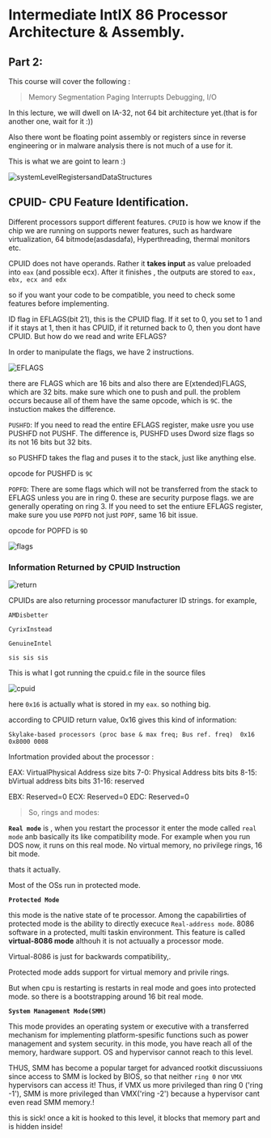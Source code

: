 # Intermediate IntlX 86 Processor Architecture & Assembly.

## Part 2:

This course will cover the following :

> Memory Segmentation
> Paging
> Interrupts
> Debugging, I/O

In this lecture, we will dwell on IA-32, not 64 bit architecture yet.(that is for another one, wait for it :))

Also there wont be floating point assembly or registers since in reverse engineering or in malware analysis there is not much of a use for it.

This is what we are goint to learn :) 

![systemLevelRegistersandDataStructures](img/OIP.jpg)


## CPUID- CPU Feature Identification.

Different processors support different features. `CPUID` is how we know if the chip we are running on supports newer features, such as hardware virtualization, 64 bitmode(asdasdafa), Hyperthreading, thermal monitors etc.

CPUID does not have operands. Rather it __takes input__ as value preloaded into `eax` (and possible ecx). After it finishes , the outputs are stored to `eax, ebx, ecx and edx`


so if you want your code to be compatible, you need to check some features before implementing.

ID flag in EFLAGS(bit 21), this is the CPUID flag. If it set to 0, you set to 1 and if it stays at 1, then it has CPUID, if it returned back to 0, then you dont have CPUID.
But how do we read and write EFLAGS?

In order to manipulate the flags, we have 2 instructions. 

![EFLAGS](img/eflags.png)

there are FLAGS which are 16 bits and also there are E(xtended)FLAGS, which are 32 bits. make sure which one to push and pull. the problem occurs because all of them have the same opcode, which is `9C`. the instuction makes the difference.



`PUSHFD`: If you need to read the entire EFLAGS register, make usre you use PUSHFD not PUSHF. The difference is, PUSHFD uses Dword size flags so its not 16 bits but 32 bits.

so PUSHFD takes the flag and puses it to the stack, just like anything else.

opcode for PUSHFD is `9C`



`POPFD`:  There are some flags which will not be transferred from the stack to EFLAGS unless you are in ring 0. these are security purpose flags. we are generally operating on ring 3.   If you need to set the entiure EFLAGS register, make sure you use `POPFD` not just `POPF`, same 16 bit issue.

opcode for POPFD is `9D`

![flags](img/flags.gif)


###  Information Returned by CPUID Instruction

![return](img/cpuidreturn.png)


CPUIDs are also returning processor manufacturer ID strings. for example,
```
AMDisbetter

CyrixInstead

GenuineIntel

sis sis sis
```

This is what I got running the cpuid.c file in the source files

![cpuid](img/CPUID.png)

here `0x16` is actually what is stored in my `eax`. so nothing big.

according to CPUID return value, 0x16 gives this kind of information:

```
Skylake-based processors (proc base & max freq; Bus ref. freq)	0x16	0x8000 0008
```

Infortmation provided about the processor :

EAX: VirtualPhysical Address size
bits 7-0: Physical Address bits
bits 8-15: bVirtual address bits
bits 31-16: reserved


EBX: Reserved=0
ECX:  Reserved=0
EDC:  Reserved=0



>So, rings and modes:

**`Real mode`** is , when you restart the processor it enter the mode called `real mode` anb basically its like compatibility mode. For example when you run DOS now, it runs on this real mode. No virtual memory, no privilege rings, 16 bit mode.

thats it actually.

Most of the OSs run in protected mode. 

**`Protected Mode`**

this mode is the native state of te processor. Among the capabilirties of protected mode is the ability to directly execuce `Real-address mode`. 8086 software in a protected, multi taskin environment. This feature is called **virtual-8086 mode** althouh it is not actuually a processor mode. 

Virtual-8086 is just for backwards compatibility,.

Protected mode adds support for virtual memory and privile rings.

But when cpu is restarting is restarts in real mode and goes into protected mode. so there is a bootstrapping around 16 bit real mode.



**`System Management Mode(SMM) `**

This mode provides an operating system or executive with a transferred mechanism for implementing platform-spesific functions such as power management and system security. in this mode, you have reach all of the memory, hardware support. OS and hypervisor cannot reach to this level. 

THUS, SMM has become a popular target for advanced rootkit discussiuons since access to SMM is locked by BIOS, so that neither `ring 0` nor `VMX` hypervisors can access it! Thus, if VMX us more privileged than ring 0 ('ring -1'), SMM is more privileged than VMX('ring -2') because a hypervisor cant even read SMM memory.!

this is sick! once a kit is hooked to this level, it blocks that memory part and is hidden inside!









